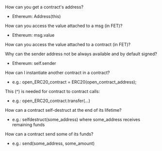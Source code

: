 How can you get a contract's address?
- Ethereum: Address(this)

How can you access the value attached to a msg (in FET)?
- Ethereum: msg.value

How can you access the value attached to a contract (in FET)?

Why can the sender address not be always available and by default signed?
- Ethereum: self.sender

How can I instantiate another contract in a contract?
- e.g.: open_ERC20_contract = ERC20(open_contract_address);

This (^) is needed for contract to contract calls:
- e.g.: open_ERC20_contract.transfer(...)

How can a contract self-destruct at the end of its lifetime?
- e.g.: selfdestruct(some_address) where some_address receives remaining funds 

How can a contract send some of its funds?
- e.g.: send(some_address, some_amount)